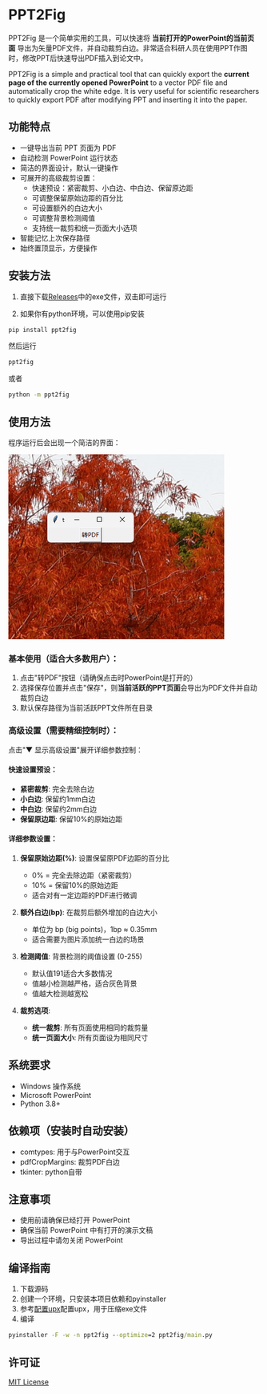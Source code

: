 # PPT2Fig


PPT2Fig 是一个简单实用的工具，可以快速将 **当前打开的PowerPoint的当前页面** 导出为矢量PDF文件，并自动裁剪白边。非常适合科研人员在使用PPT作图时，修改PPT后快速导出PDF插入到论文中。

PPT2Fig is a simple and practical tool that can quickly export the **current page of the currently opened PowerPoint** to a vector PDF file and automatically crop the white edge. It is very useful for scientific researchers to quickly export PDF after modifying PPT and inserting it into the paper.



## 功能特点

- 一键导出当前 PPT 页面为 PDF
- 自动检测 PowerPoint 运行状态
- 简洁的界面设计，默认一键操作
- 可展开的高级裁剪设置：
  - 快速预设：紧密裁剪、小白边、中白边、保留原边距
  - 可调整保留原始边距的百分比
  - 可设置额外的白边大小
  - 可调整背景检测阈值
  - 支持统一裁剪和统一页面大小选项
- 智能记忆上次保存路径
- 始终置顶显示，方便操作



## 安装方法

1. 直接下载[Releases](https://github.com/elliottzheng/ppt2fig/releases)中的exe文件，双击即可运行

2. 如果你有python环境，可以使用pip安装

```bash
pip install ppt2fig
```
然后运行
```bash
ppt2fig
```
或者
```bash
python -m ppt2fig
```

## 使用方法
程序运行后会出现一个简洁的界面：

![screenshot](./assets/screenshot.png)

### 基本使用（适合大多数用户）：

1. 点击"转PDF"按钮（请确保点击时PowerPoint是打开的）
2. 选择保存位置并点击"保存"，则**当前活跃的PPT页面**会导出为PDF文件并自动裁剪白边
3. 默认保存路径为当前活跃PPT文件所在目录

### 高级设置（需要精细控制时）：

点击"▼ 显示高级设置"展开详细参数控制：

#### 快速设置预设：
- **紧密裁剪**: 完全去除白边
- **小白边**: 保留约1mm白边  
- **中白边**: 保留约2mm白边
- **保留原边距**: 保留10%的原始边距

#### 详细参数设置：

1. **保留原始边距(%)**: 设置保留原PDF边距的百分比
   - 0% = 完全去除边距（紧密裁剪）
   - 10% = 保留10%的原始边距
   - 适合对有一定边距的PDF进行微调

2. **额外白边(bp)**: 在裁剪后额外增加的白边大小
   - 单位为 bp (big points)，1bp ≈ 0.35mm
   - 适合需要为图片添加统一白边的场景

3. **检测阈值**: 背景检测的阈值设置 (0-255)
   - 默认值191适合大多数情况
   - 值越小检测越严格，适合灰色背景
   - 值越大检测越宽松

4. **裁剪选项**:
   - **统一裁剪**: 所有页面使用相同的裁剪量
   - **统一页面大小**: 所有页面设为相同尺寸



## 系统要求

- Windows 操作系统
- Microsoft PowerPoint
- Python 3.8+

## 依赖项（安装时自动安装）

- comtypes: 用于与PowerPoint交互    
- pdfCropMargins: 裁剪PDF白边
- tkinter: python自带


## 注意事项

- 使用前请确保已经打开 PowerPoint
- 确保当前 PowerPoint 中有打开的演示文稿
- 导出过程中请勿关闭 PowerPoint


## 编译指南

1. 下载源码
2. 创建一个环境，只安装本项目依赖和pyinstaller
3. 参考[配置upx](https://blog.csdn.net/JiuShu110/article/details/132625538)配置upx，用于压缩exe文件
4. 编译
```cmd
pyinstaller -F -w -n ppt2fig --optimize=2 ppt2fig/main.py 
```

## 许可证

[MIT License](LICENSE)